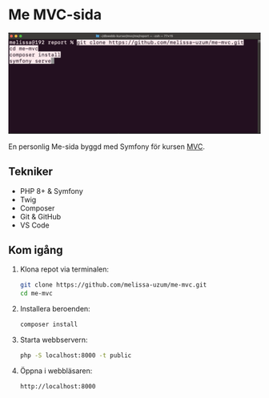# Me MVC-sida

![Screenshot](public/images/screenshot.png)

En personlig Me-sida byggd med Symfony för kursen [MVC](https://dbwebb.se/kurser/mvc-v2).

## Tekniker

- PHP 8+ & Symfony
- Twig
- Composer
- Git & GitHub
- VS Code

## Kom igång

1. Klona repot via terminalen:

    ```bash
    git clone https://github.com/melissa-uzum/me-mvc.git
    cd me-mvc
    ```

2. Installera beroenden:

    ```bash
    composer install
    ```

3. Starta webbservern:

    ```bash
    php -S localhost:8000 -t public
    ```

4. Öppna i webbläsaren:

    ```
    http://localhost:8000
    ```
